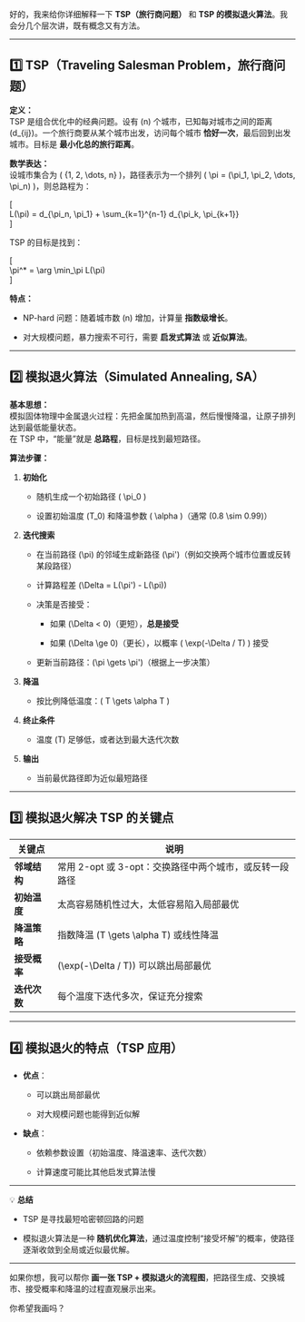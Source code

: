 好的，我来给你详细解释一下 **TSP（旅行商问题）** 和 **TSP 的模拟退火算法**。我会分几个层次讲，既有概念又有方法。

---

## 1️⃣ TSP（Traveling Salesman Problem，旅行商问题）

**定义：**  
TSP 是组合优化中的经典问题。设有 (n) 个城市，已知每对城市之间的距离 (d_{ij})。一个旅行商要从某个城市出发，访问每个城市 **恰好一次**，最后回到出发城市。目标是 **最小化总的旅行距离**。

**数学表达：**  
设城市集合为 ( {1, 2, \dots, n} )，路径表示为一个排列 ( \pi = (\pi_1, \pi_2, \dots, \pi_n) )，则总路程为：

[  
L(\pi) = d_{\pi_n, \pi_1} + \sum_{k=1}^{n-1} d_{\pi_k, \pi_{k+1}}  
]

TSP 的目标是找到：

[  
\pi^* = \arg \min_\pi L(\pi)  
]

**特点：**

- NP-hard 问题：随着城市数 (n) 增加，计算量 **指数级增长**。
    
- 对大规模问题，暴力搜索不可行，需要 **启发式算法** 或 **近似算法**。
    

---

## 2️⃣ 模拟退火算法（Simulated Annealing, SA）

**基本思想：**  
模拟固体物理中金属退火过程：先把金属加热到高温，然后慢慢降温，让原子排列达到最低能量状态。  
在 TSP 中，“能量”就是 **总路程**，目标是找到最短路径。

**算法步骤：**

1. **初始化**
    
    - 随机生成一个初始路径 ( \pi_0 )
        
    - 设置初始温度 (T_0) 和降温参数 ( \alpha )（通常 (0.8 \sim 0.99)）
        
2. **迭代搜索**
    
    - 在当前路径 (\pi) 的邻域生成新路径 (\pi')（例如交换两个城市位置或反转某段路径）
        
    - 计算路程差 (\Delta = L(\pi') - L(\pi))
        
    - 决策是否接受：
        
        - 如果 (\Delta < 0)（更短），**总是接受**
            
        - 如果 (\Delta \ge 0)（更长），以概率 ( \exp(-\Delta / T) ) 接受
            
    - 更新当前路径：(\pi \gets \pi')（根据上一步决策）
        
3. **降温**
    
    - 按比例降低温度：( T \gets \alpha T )
        
4. **终止条件**
    
    - 温度 (T) 足够低，或者达到最大迭代次数
        
5. **输出**
    
    - 当前最优路径即为近似最短路径
        

---

## 3️⃣ 模拟退火解决 TSP 的关键点

|关键点|说明|
|---|---|
|**邻域结构**|常用 2-opt 或 3-opt：交换路径中两个城市，或反转一段路径|
|**初始温度**|太高容易随机性过大，太低容易陷入局部最优|
|**降温策略**|指数降温 (T \gets \alpha T) 或线性降温|
|**接受概率**|(\exp(-\Delta / T)) 可以跳出局部最优|
|**迭代次数**|每个温度下迭代多次，保证充分搜索|

---

## 4️⃣ 模拟退火的特点（TSP 应用）

- **优点**：
    
    - 可以跳出局部最优
        
    - 对大规模问题也能得到近似解
        
- **缺点**：
    
    - 依赖参数设置（初始温度、降温速率、迭代次数）
        
    - 计算速度可能比其他启发式算法慢
        

---

💡 **总结**

- TSP 是寻找最短哈密顿回路的问题
    
- 模拟退火算法是一种 **随机优化算法**，通过温度控制“接受坏解”的概率，使路径逐渐收敛到全局或近似最优解。
    

---

如果你想，我可以帮你 **画一张 TSP + 模拟退火的流程图**，把路径生成、交换城市、接受概率和降温的过程直观展示出来。

你希望我画吗？